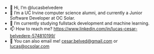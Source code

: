 - 👋 Hi, I’m @lucasbelvedere
- 👀 I’m a UC Irvine computer science alumni, and currently a Junior Software Developer at OC Solar.
- 🌱 I’m currently studying fullstack development and machine learning.
- 📫 How to reach me? https://www.linkedin.com/in/lucas-cesar-belvedere-574810199/
- 📩 You can also email me! cesar.belved@gmail.com or lucas@ocsolar.com

<!---
lucasbelvedere/lucasbelvedere is a ✨ special ✨ repository because its `README.md` (this file) appears on your GitHub profile.
You can click the Preview link to take a look at your changes.
--->
